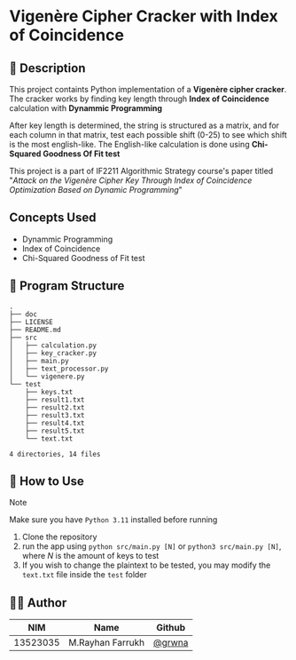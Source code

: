 # Vigenère Cipher Cracker with Index of Coincidence

## 📖 Description
This project containts Python implementation of a **Vigenère cipher cracker**. The cracker works by finding key length through **Index of Coincidence** calculation with **Dynammic Programming**

After key length is determined, the string is structured as a matrix, and for each column in that matrix,  test each possible shift (0-25) to see which shift is the most english-like. The English-like calculation is done using **Chi-Squared Goodness Of Fit test**

This project is a part of IF2211 Algorithmic Strategy course's paper titled "*Attack on the Vigenère Cipher Key Through Index of Coincidence Optimization Based on Dynamic Programming*" 

## Concepts Used
- Dynammic Programming
- Index of Coincidence
- Chi-Squared Goodness of Fit test


## 📂 Program Structure
```
.
├── doc
├── LICENSE
├── README.md
├── src
│   ├── calculation.py
│   ├── key_cracker.py
│   ├── main.py
│   ├── text_processor.py
│   └── vigenere.py
└── test
    ├── keys.txt
    ├── result1.txt
    ├── result2.txt
    ├── result3.txt
    ├── result4.txt
    ├── result5.txt
    └── text.txt

4 directories, 14 files
```

## 🚀 How to Use
> [!note]
> Make sure you have `Python 3.11` installed before running

1. Clone the repository
2. run the app using  `python src/main.py [N]` or `python3 src/main.py [N]`, where *N* is the amount of keys to test
3. If you wish to change the plaintext to be tested, you may modify the `text.txt` file inside the `test` folder

## 🧑‍💻 Author
 | NIM | Name | Github |
 | --- | ---- | ------ |
 | 13523035 | M.Rayhan Farrukh | [@grwna](https://github.com/grwna) |

